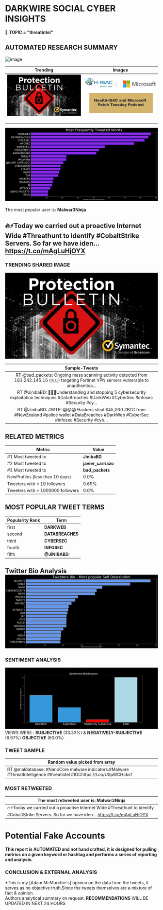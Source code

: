 # DARKWIRE SOCIAL CYBER INSIGHTS 
&#x1F34E; **TOPIC = "threatintel"**

## AUTOMATED RESEARCH SUMMARY
  ![image](darkLogo.png)   

|  Trending  |   Images | 
:-------------------------:|:-------------------------:
|  ![image](assets/threatintel/imageFile1.jpg)     <img width=200/> | ![image](assets/threatintel/imageFile2.jpg) <img width=200/> |   
 
 
![image](assets/threatintel/TWEETS.png)
<br></br>
The most popular user is: **Malwar3Ninja**  
 

## 🔥⚡Today we carried out a proactive Internet Wide #Threathunt to identify #CobaltStrike Servers. So far we have iden… https://t.co/mAgLuHjOYX 

  




### TRENDING SHARED IMAGE

![image](assets/threatintel/twitterPostedImage.png)



|                **Sample-Tweets**        |
| :-------------: |
| RT @bad_packets: Ongoing mass scanning activity detected from 193.242.145.16 (🇷🇺) targeting Fortinet VPN servers vulnerable to unauthentica… |
| RT @JinibaBD: 👍🏻👏Understanding and stopping 5 cybersecurity exploitation techniques #DataBreaches #DarkWeb #CyberSec #infosec #Security #cy… |
| RT @JinibaBD: #WTF! 😱😡😱 Hackers steal $45,000 #BTC from #NewZealand #police wallet #DataBreaches #DarkWeb #CyberSec #infosec #Security #cyb… |

## RELATED METRICS<br>
| Metric | Value |
| ------------- | ------------- |
| #1 Most tweeted to  | **JinibaBD** |
| #2 Most tweeted to  | **javier_carriazo** |
| #3 Most tweeted to  | **bad_packets** |
| NewProfiles (less than 10 days) | 0.0%  |
| Tweeters with < 10 followers  | 0.69%|
| Tweeters with > 1000000 followers  | 0.0%  |



## MOST POPULAR TWEET TERMS 


| Popularity Rank  | Term |
| ------------- | ------------- |
| first  | **DARKWEB**  |
| second  | **DATABREACHES**  |
| third  | **CYBERSEC** |
| fourth  | **INFOSEC**  |
| fifth  | **@JINIBABD:**  |


## Twitter Bio Analysis![image](assets/threatintel/BIO.png)
### SENTIMENT ANALYSIS
![image](assets/threatintel/sentiment.png)
VIEWS WERE : **SUBJECTIVE**  (33.33%) & **NEGATIVELY-SUBJECTIVE** (6.67%) **OBJECTIVE** (60.0%)

### TWEET SAMPLE 
| Random value picked from array |
| ------------- |
|RT @maldatabase: #NanoCore malware indicators.#Malware #ThreatIntelligence #threatintel #IOChttps://t.co/USpWCHckvf |

### MOST RETWEETED 

| The most retweeted user is: **Malwar3Ninja**  |
| ------------- |
| 🔥⚡Today we carried out a proactive Internet Wide #Threathunt to identify #CobaltStrike Servers. So far we have iden… https://t.co/mAgLuHjOYX |

# Potential Fake Accounts
 

<b> This report is AUTOMATED and not hand crafted, it is designed for pulling metrics on a given keyword or hashtag and performs a series of reporting and analysis.</b>  
### CONCLUSION & EXTERNAL ANALYSIS

*This is my [Adam McMurchie`s] opinion on the data from the tweets, it serves as no objective truth.Since the tweets themselves are a mixture of fact & opinion.<br>
Authors analytical summary on request.
**RECOMMENDATIONS** WILL BE UPDATED IN NEXT  24 HOURS <br>